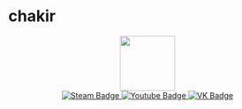 # chakir

<div id="header" align="center">
  <img src="https://i.giphy.com/media/v1.Y2lkPTc5MGI3NjExMXU4c2l2d2w0ZnI4Ymk5MGMyaXR0eTVraGtlOTg5aTl3NDEyNWd0MyZlcD12MV9pbnRlcm5hbF9naWZfYnlfaWQmY3Q9cw/KzJkzjggfGN5Py6nkT/giphy.gif" width="100"/>
  <div id="badges">
    <a href="https://steamcommunity.com/id/tchakir/">
      <img src="https://img.shields.io/badge/Steam-blue?style=for-the-badge&logo=steam&logoColor=white" alt="Steam Badge"/>
    </a>
    <a href="https://www.youtube.com/channel/UC6KzwcNA9-EPsGVvdr4zoqw">
      <img src="https://img.shields.io/badge/YouTube-red?style=for-the-badge&logo=youtube&logoColor=white" alt="Youtube Badge"/>
    </a>
    <a href="https://vk.com/t_chakir">
      <img src="https://img.shields.io/badge/VK-blue?style=for-the-badge&logo=VK&logoColor=white" alt="VK Badge"/>
    </a>
  </div>
</div>

